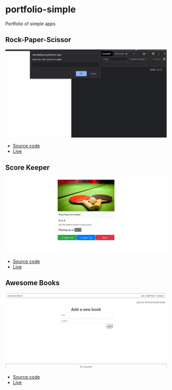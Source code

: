 # portfolio-simple
Portfolio of simple apps


## Rock-Paper-Scissor
![](./rps-animation.gif)
- [Source code](https://github.com/damdafayton/rock-paper-scissors)
- [Live](https://damdafayton.github.io/rock-paper-scissors/)


## Score Keeper
![](./ss-ping.jpg)

- [Source code](https://github.com/damdafayton/score-keeper)
- [Live](https://damdafayton.github.io/score-keeper/)


## Awesome Books
![](./ss-books.jpg)

- [Source code](https://github.com/damdafayton/awesome-books)
- [Live](https://damdafayton.github.io/awesome-books/dist/)


